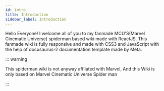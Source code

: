 ```yaml
---
id: intro
title: Introduction
sidebar_label: Introduction
---
```


Hello Everyone! I welcome all of you to my fanmade MCU'S(Marvel Cinematic Universe) spiderman based wiki made with ReactJS. This fanmade wiki is fully responsive and made with CSS3 and JavaScript with the help of docusaurus-2 documentation template made by Meta. 

::: warning

This spiderman wiki is not anyway affliated with Marvel, And this Wiki is only based on Marvel Cinematic Universe Spider man

:::
